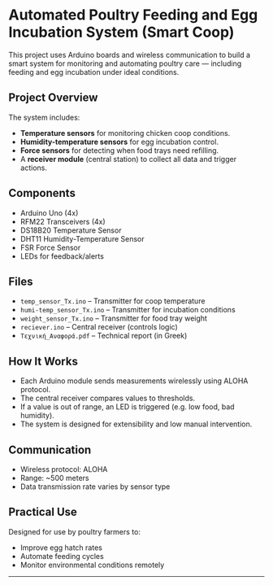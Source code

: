 # Automated Poultry Feeding and Egg Incubation System (Smart Coop)

This project uses Arduino boards and wireless communication to build a smart system for monitoring and automating poultry care — including feeding and egg incubation under ideal conditions.

## Project Overview

The system includes:
- **Temperature sensors** for monitoring chicken coop conditions.
- **Humidity-temperature sensors** for egg incubation control.
- **Force sensors** for detecting when food trays need refilling.
- A **receiver module** (central station) to collect all data and trigger actions.

## Components

- Arduino Uno (4x)
- RFM22 Transceivers (4x)
- DS18B20 Temperature Sensor
- DHT11 Humidity-Temperature Sensor
- FSR Force Sensor
- LEDs for feedback/alerts

## Files

- `temp_sensor_Tx.ino` – Transmitter for coop temperature
- `humi-temp_sensor_Tx.ino` – Transmitter for incubation conditions
- `weight_sensor_Tx.ino` – Transmitter for food tray weight
- `reciever.ino` – Central receiver (controls logic)
- `Τεχνική_Αναφορά.pdf` – Technical report (in Greek)

## How It Works

- Each Arduino module sends measurements wirelessly using ALOHA protocol.
- The central receiver compares values to thresholds.
- If a value is out of range, an LED is triggered (e.g. low food, bad humidity).
- The system is designed for extensibility and low manual intervention.

## Communication

- Wireless protocol: ALOHA
- Range: ~500 meters
- Data transmission rate varies by sensor type

## Practical Use

Designed for use by poultry farmers to:
- Improve egg hatch rates
- Automate feeding cycles
- Monitor environmental conditions remotely

---



